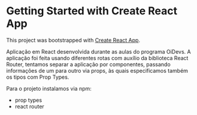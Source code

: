 # Getting Started with Create React App

This project was bootstrapped with [Create React App](https://github.com/facebook/create-react-app).

Aplicação em React desenvolvida durante as aulas do programa OiDevs. A aplicação foi feita usando diferentes rotas com auxílio da biblioteca React Router, tentamos separar a aplicação por componentes, passando informações de um para outro via props, às quais especificamos também os tipos com Prop Types.

Para o projeto instalamos via npm:
- prop types
- react router 
